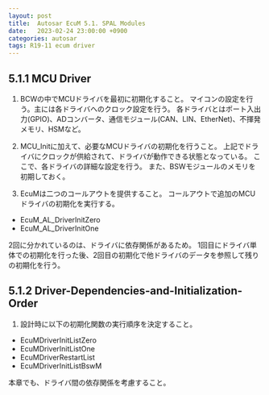 ```yaml
---
layout: post
title:  Autosar EcuM 5.1. SPAL Modules
date:   2023-02-24 23:00:00 +0900
categories: autosar
tags: R19-11 ecum driver
---
```


## 5.1.1 MCU Driver

1. BCWの中でMCUドライバを最初に初期化すること。
マイコンの設定を行う。主には各ドライバへのクロック設定を行う。
各ドライバとはポート入出力(GPIO)、ADコンバータ、通信モジュール(CAN、LIN、EtherNet)、不揮発メモリ、HSMなど。

1. MCU_Initに加えて、必要なMCUドライバの初期化を行うこと。
上記でドライバにクロックが供給されて、ドライバが動作できる状態となっている。
ここで、各ドライバの詳細な設定を行う。
また、BSWモジュールのメモリを初期しておく。

1. EcuMは二つのコールアウトを提供すること。
コールアウトで追加のMCUドライバの初期化を実行する。

* EcuM_AL_DriverInitZero
* EcuM_AL_DriverInitOne

2回に分かれているのは、ドライバに依存関係があるため。
1回目にドライバ単体での初期化を行った後、2回目の初期化で他ドライバのデータを参照して残りの初期化を行う。

## 5.1.2 Driver-Dependencies-and-Initialization-Order

1. 設計時に以下の初期化関数の実行順序を決定すること。

* EcuMDriverInitListZero
* EcuMDriverInitListOne
* EcuMDriverRestartList
* EcuMDriverInitListBswM

本章でも、ドライバ間の依存関係を考慮すること。
